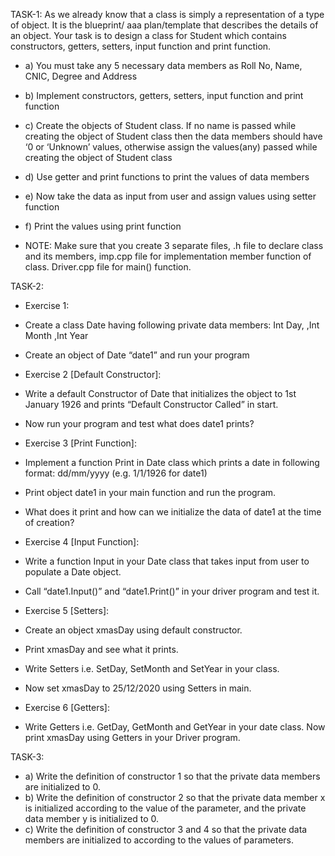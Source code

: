 TASK-1: 
As we already know that a class is simply a representation of a type of object. It is the blueprint/  aaa
plan/template that describes the details of an object.
Your task is to design a class for Student which contains constructors, getters, setters, input
function and print function.
- a) You must take any 5 necessary data members as Roll No, Name, CNIC, Degree and
Address
- b) Implement constructors, getters, setters, input function and print function
- c) Create the objects of Student class. If no name is passed while creating the object of
Student class then the data members should have ‘0 or ‘Unknown’ values, otherwise
assign the values(any) passed while creating the object of Student class
- d) Use getter and print functions to print the values of data members
- e) Now take the data as input from user and assign values using setter function
- f) Print the values using print function

- NOTE: Make sure that you create 3 separate files, .h file to declare class and its members,
imp.cpp file for implementation member function of class. Driver.cpp file for main() function.

TASK-2:
- Exercise 1:
- Create a class Date having following private data members:
Int Day, 
 ,Int Month
 ,Int Year
- Create an object of Date “date1” and run your program

- Exercise 2 [Default Constructor]:
- Write a default Constructor of Date that initializes the object to 1st January 1926 and prints
“Default Constructor Called” in start.
- Now run your program and test what does date1 prints?
- Exercise 3 [Print Function]:
- Implement a function Print in Date class which prints a date in following format:
dd/mm/yyyy (e.g. 1/1/1926 for date1)
- Print object date1 in your main function and run the program.
- What does it print and how can we initialize the data of date1 at the time of creation?

- Exercise 4 [Input Function]:
- Write a function Input in your Date class that takes input from user to populate a Date object.
- Call “date1.Input()” and “date1.Print()” in your driver program and test it.

- Exercise 5 [Setters]:
- Create an object xmasDay using default constructor.
- Print xmasDay and see what it prints.
- Write Setters i.e. SetDay, SetMonth and SetYear in your class.
- Now set xmasDay to 25/12/2020 using Setters in main.

- Exercise 6 [Getters]:
- Write Getters i.e. GetDay, GetMonth and GetYear in your date class.
Now print xmasDay using Getters in your Driver program.


TASK-3:
- a) Write the definition of constructor 1 so that the private data members are initialized to 0.
- b) Write the definition of constructor 2 so that the private data member x is initialized according
to the value of the parameter, and the private data member y is initialized to 0.
- c) Write the definition of constructor 3 and 4 so that the private data members are initialized to
according to the values of parameters.

